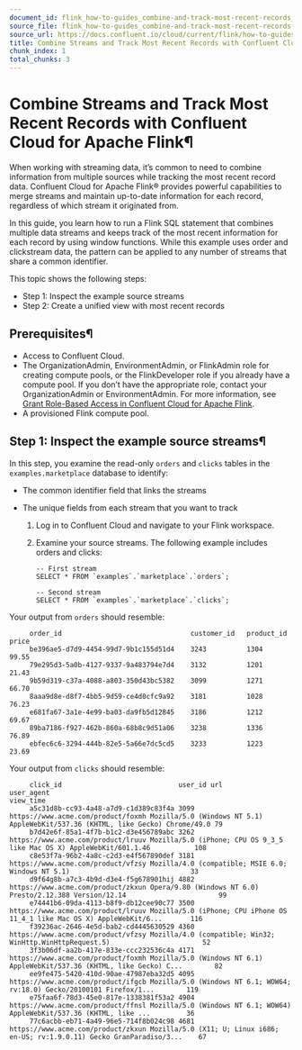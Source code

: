 ```yaml
---
document_id: flink_how-to-guides_combine-and-track-most-recent-records_chunk_1
source_file: flink_how-to-guides_combine-and-track-most-recent-records.md
source_url: https://docs.confluent.io/cloud/current/flink/how-to-guides/combine-and-track-most-recent-records.html
title: Combine Streams and Track Most Recent Records with Confluent Cloud for Apache Flink
chunk_index: 1
total_chunks: 3
---
```


# Combine Streams and Track Most Recent Records with Confluent Cloud for Apache Flink¶

When working with streaming data, it’s common to need to combine information from multiple sources while tracking the most recent record data. Confluent Cloud for Apache Flink® provides powerful capabilities to merge streams and maintain up-to-date information for each record, regardless of which stream it originated from.

In this guide, you learn how to run a Flink SQL statement that combines multiple data streams and keeps track of the most recent information for each record by using window functions. While this example uses order and clickstream data, the pattern can be applied to any number of streams that share a common identifier.

This topic shows the following steps:

* Step 1: Inspect the example source streams
* Step 2: Create a unified view with most recent records

## Prerequisites¶

* Access to Confluent Cloud.
* The OrganizationAdmin, EnvironmentAdmin, or FlinkAdmin role for creating compute pools, or the FlinkDeveloper role if you already have a compute pool. If you don’t have the appropriate role, contact your OrganizationAdmin or EnvironmentAdmin. For more information, see [Grant Role-Based Access in Confluent Cloud for Apache Flink](../operate-and-deploy/flink-rbac.html#flink-rbac).
* A provisioned Flink compute pool.

## Step 1: Inspect the example source streams¶

In this step, you examine the read-only `orders` and `clicks` tables in the `examples.marketplace` database to identify:

* The common identifier field that links the streams
* The unique fields from each stream that you want to track

  1. Log in to Confluent Cloud and navigate to your Flink workspace.

  2. Examine your source streams. The following example includes orders and clicks:

         -- First stream
         SELECT * FROM `examples`.`marketplace`.`orders`;

         -- Second stream
         SELECT * FROM `examples`.`marketplace`.`clicks`;

Your output from `orders` should resemble:

         order_id                                customer_id   product_id  price
         be396ae5-d7d9-4454-99d7-9b1c155d51d4    3243          1304        99.55
         79e295d3-5a0b-4127-9337-9a483794e7d4    3132          1201        21.43
         9b59d319-c37a-4088-a803-350d43bc5382    3099          1271        66.70
         8aaa9d8e-d8f7-4bb5-9d59-ce4d0cfc9a92    3181          1028        76.23
         e681fa67-3a1e-4e99-ba03-da9fb5d12845    3186          1212        69.67
         89ba7186-f927-462b-860a-68b8c9d51a06    3238          1336        76.89
         ebfec6c6-3294-444b-82e5-5a66e7dc5cd5    3233          1223        23.69

Your output from `clicks` should resemble:

         click_id                             user_id url                                user_agent                                                                      view_time
         a5c31d8b-cc93-4a48-a7d9-c1d389c83f4a 3099    https://www.acme.com/product/foxmh Mozilla/5.0 (Windows NT 5.1) AppleWebKit/537.36 (KHTML, like Gecko) Chrome/49.0 79
         b7d42e6f-85a1-4f7b-b1c2-d3e456789abc 3262    https://www.acme.com/product/lruuv Mozilla/5.0 (iPhone; CPU OS 9_3_5 like Mac OS X) AppleWebKit/601.1.46           108
         c8e53f7a-96b2-4a8c-c2d3-e4f567890def 3181    https://www.acme.com/product/vfzsy Mozilla/4.0 (compatible; MSIE 6.0; Windows NT 5.1)                              33
         d9f64g8b-a7c3-4b9d-d3e4-f5g678901hij 4882    https://www.acme.com/product/zkxun Opera/9.80 (Windows NT 6.0) Presto/2.12.388 Version/12.14                       99
         e74441b6-09da-4113-b8f9-db12cee90c77 3500    https://www.acme.com/product/lruuv Mozilla/5.0 (iPhone; CPU iPhone OS 11_4_1 like Mac OS X) AppleWebKit/6...       116
         f39236ac-2646-4e5d-bab2-cd4445630529 4360    https://www.acme.com/product/vfzsy Mozilla/4.0 (compatible; Win32; WinHttp.WinHttpRequest.5)                       52
         3f3b06df-aa2b-417e-833e-ccc232536c4a 4171    https://www.acme.com/product/foxmh Mozilla/5.0 (Windows NT 6.1) AppleWebKit/537.36 (KHTML, like Gecko) C...        82
         ee9fe475-5420-410d-90ae-47987eba32d5 4095    https://www.acme.com/product/ifgcb Mozilla/5.0 (Windows NT 6.1; WOW64; rv:18.0) Gecko/20100101 Firefox/1...        119
         e75faa6f-78d3-45e0-817e-1338381f53a2 4904    https://www.acme.com/product/ffnsl Mozilla/5.0 (Windows NT 6.1; WOW64) AppleWebKit/537.36 (KHTML, like ...         36
         77c6acbb-eb71-4a49-96e5-714f8b024c98 4681    https://www.acme.com/product/zkxun Mozilla/5.0 (X11; U; Linux i686; en-US; rv:1.9.0.11) Gecko GranParadiso/3...    67
